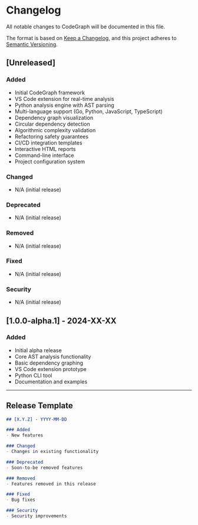 # Changelog

All notable changes to CodeGraph will be documented in this file.

The format is based on [Keep a Changelog](https://keepachangelog.com/en/1.0.0/),
and this project adheres to [Semantic Versioning](https://semver.org/spec/v2.0.0.html).

## [Unreleased]

### Added
- Initial CodeGraph framework
- VS Code extension for real-time analysis
- Python analysis engine with AST parsing
- Multi-language support (Go, Python, JavaScript, TypeScript)
- Dependency graph visualization
- Circular dependency detection
- Algorithmic complexity validation
- Refactoring safety guarantees
- CI/CD integration templates
- Interactive HTML reports
- Command-line interface
- Project configuration system

### Changed
- N/A (initial release)

### Deprecated
- N/A (initial release)

### Removed
- N/A (initial release)

### Fixed
- N/A (initial release)

### Security
- N/A (initial release)

## [1.0.0-alpha.1] - 2024-XX-XX

### Added
- Initial alpha release
- Core AST analysis functionality
- Basic dependency graphing
- VS Code extension prototype
- Python CLI tool
- Documentation and examples

---

## Release Template

```markdown
## [X.Y.Z] - YYYY-MM-DD

### Added
- New features

### Changed
- Changes in existing functionality

### Deprecated
- Soon-to-be removed features

### Removed
- Features removed in this release

### Fixed
- Bug fixes

### Security
- Security improvements
```
